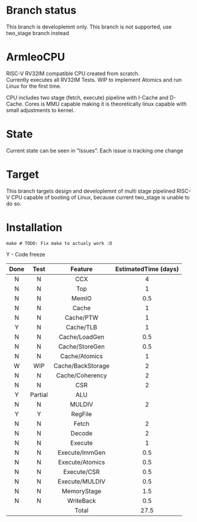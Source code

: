 # Branch status
This branch is developlemnt only. This branch is not supported, use two_stage branch instead


# ArmleoCPU

RISC-V RV32IM compatible CPU created from scratch.  
Currently executes all RV32IM Tests. WIP to implement Atomics and run Linux for the first time.

CPU includes two stage (fetch, execute) pipeline with I-Cache and D-Cache. Cores is MMU capable making it is theoretically linux capable with small adjustments to kernel.


# State
Current state can be seen in "Issues". Each issue is tracking one change


# Target
This branch targets design and developlemnt of multi stage pipelined RISC-V CPU capable of booting of Linux, because current two_stage is unable to do so.

# Installation

```
make # TODO: Fix make to actualy work :D
```




Y - Code freeze

|Done     |Test     |Feature          |EstimatedTime (days) |
|:-------:|:-------:|:---------------:|:-------------------:|
|N        |N        |CCX              |4                    |
|N        |N        |Top              |1                    |
|N        |N        |MemIO            |0.5                  |
|N        |N        |Cache            |1                    |
|N        |N        |Cache/PTW        |1                    |
|Y        |N        |Cache/TLB        |1                    |
|N        |N        |Cache/LoadGen    |0.5                  |
|N        |N        |Cache/StoreGen   |0.5                  |
|N        |N        |Cache/Atomics    |1                    |
|W        |WIP      |Cache/BackStorage|2                    |
|N        |N        |Cache/Coherency  |2                    |
|N        |N        |CSR              |2                    |
|Y        |Partial  |ALU              |                     |
|N        |N        |MULDIV           |2                    |
|Y        |Y        |RegFile          |                     |
|N        |N        |Fetch            |2                    |
|N        |N        |Decode           |2                    |
|N        |N        |Execute          |1                    |
|N        |N        |Execute/ImmGen   |0.5                  |
|N        |N        |Execute/Atomics  |0.5                  |
|N        |N        |Execute/CSR      |0.5                  |
|N        |N        |Execute/MULDIV   |0.5                  |
|N        |N        |MemoryStage      |1.5                  |
|N        |N        |WriteBack        |0.5                  |
|         |         |Total            |27.5                 |

